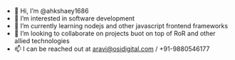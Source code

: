 - 👋 Hi, I’m @ahkshaey1686
- 👀 I’m interested in software development
- 🌱 I’m currently learning nodejs and other javascript frontend frameworks
- 💞️ I’m looking to collaborate on projects buot on top of RoR and other allied technologies
- 📫 I can be reached out at aravi@osidigital.com / +91-9880546177

<!---
ahkshaey1686/ahkshaey1686 is a ✨ special ✨ repository because its `README.md` (this file) appears on your GitHub profile.
You can click the Preview link to take a look at your changes.
--->
